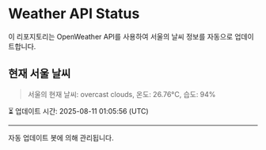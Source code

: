 
# Weather API Status

이 리포지토리는 OpenWeather API를 사용하여 서울의 날씨 정보를 자동으로 업데이트합니다.

## 현재 서울 날씨
> 서울의 현재 날씨: overcast clouds, 온도: 26.76°C, 습도: 94%

⏳ 업데이트 시간: 2025-08-11 01:05:56 (UTC)

---
자동 업데이트 봇에 의해 관리됩니다.

